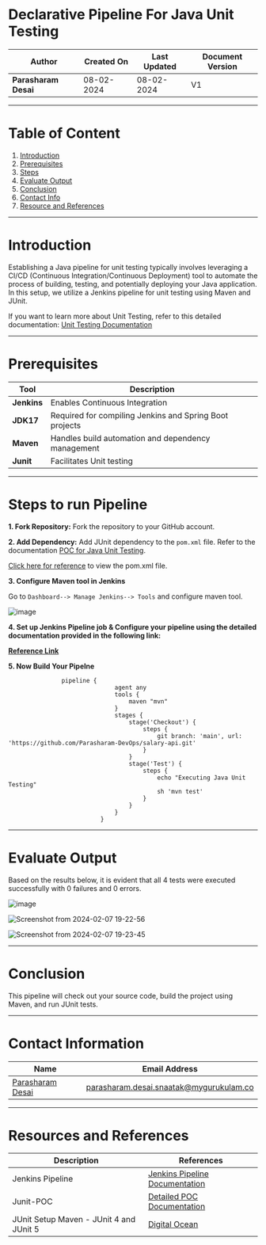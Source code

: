 # Declarative Pipeline For Java Unit Testing

| **Author** | **Created On** | **Last Updated** | **Document Version** |
| ---------- | -------------- | ---------------- | -------------------- |
| **Parasharam Desai** | 08-02-2024 | 08-02-2024 | V1 |

---

# Table of Content

1. [Introduction](#introduction)
2. [Prerequisites](#prerequisites)
3. [Steps](#steps)
4. [Evaluate Output](#evaluate-output)
5. [Conclusion](#conclusion)
6. [Contact Info](#contact-info)
7. [Resource and References](#resource-and-references)


---

# Introduction

Establishing a Java pipeline for unit testing typically involves leveraging a CI/CD (Continuous Integration/Continuous Deployment) tool to automate the process of building, testing, and potentially deploying your Java application. In this setup, we utilize a Jenkins pipeline for unit testing using Maven and JUnit.

If you want to learn more about Unit Testing, refer to this detailed documentation: [Unit Testing Documentation](https://github.com/avengers-p7/Documentation/blob/main/Application_CI/Design/03-%20Java%20CI%20checks/Unit%20Testing/README.md)


---

# Prerequisites

| Tool | Description |
| ---- | ----------- |
| **Jenkins** | Enables Continuous Integration |
| **JDK17** | Required for compiling Jenkins and Spring Boot projects |
| **Maven** | Handles build automation and dependency management |
| **Junit** | Facilitates Unit testing |

---

# Steps to run Pipeline

**1. Fork Repository:** Fork the repository to your GitHub account.

**2. Add Dependency:** Add JUnit dependency to the `pom.xml` file. Refer to the documentation [POC for Java Unit Testing](https://github.com/avengers-p7/Documentation/blob/main/Application_CI/Design/03-%20Java%20CI%20checks/Unit-Testing-Poc.md).

[Click here for reference](https://github.com/Parasharam-DevOps/salary-api/blob/main/pom.xml) to view the pom.xml file.

**3. Configure Maven tool in Jenkins**

Go to `Dashboard--> Manage Jenkins--> Tools` and configure maven tool.

![image](https://github.com/avengers-p7/Documentation/assets/156056444/d9ff8a0d-900a-4e4b-ac68-34507ef3348b)

**4. Set up Jenkins Pipeline job & Configure your pipeline using the detailed documentation provided in the following link:**

**[Reference Link]()**


**5. Now Build Your Pipelne**


                   pipeline {
                                  agent any
                                  tools {
                                      maven "mvn"
                                  }
                                  stages {
                                      stage('Checkout') {
                                          steps {
                                              git branch: 'main', url: 'https://github.com/Parasharam-DevOps/salary-api.git'
                                          }
                                      }
                                      stage('Test') {
                                          steps {
                                              echo "Executing Java Unit Testing"
                                              sh 'mvn test'
                                          }
                                      }
                                  }
                              }

---

# Evaluate Output

Based on the results below, it is evident that all 4 tests were executed successfully with 0 failures and 0 errors.

![image](https://github.com/avengers-p7/Documentation/assets/156056709/d2c75a85-6d40-4ec0-9d8d-334e77b37cc7)

![Screenshot from 2024-02-07 19-22-56](https://github.com/Parasharam-Desai/working-repo/assets/156056709/92b745e2-26cf-4026-ac70-e6ddd53fc1ea)

![Screenshot from 2024-02-07 19-23-45](https://github.com/Parasharam-Desai/working-repo/assets/156056709/72c47e89-bcb7-46c2-97ad-27e573d59885)

---

# Conclusion

This pipeline will check out your source code, build the project using Maven, and run JUnit tests.

---

# Contact Information

| Name | Email Address |
| ---- | ------------- |
| [Parasharam Desai](https://github.com/Parasharam-Desai) | parasharam.desai.snaatak@mygurukulam.co |

---

# Resources and References

| Description | References |
| ----------- | ---------- |
| Jenkins Pipeline | [Jenkins Pipeline Documentation](https://www.jenkins.io/doc/book/pipeline/) |
| Junit-POC | [Detailed POC Documentation](https://github.com/avengers-p7/Documentation/blob/main/Application_CI/Design/03-%20Java%20CI%20checks/Unit%20Testing/POC.md) |
| JUnit Setup Maven - JUnit 4 and JUnit 5 | [Digital Ocean ](https://www.digitalocean.com/community/tutorials/junit-setup-maven) |
